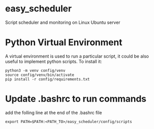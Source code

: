 # easy_scheduler
Script scheduler and monitoring on Linux Ubuntu server

# Python Virtual Environment
A virtual environment is used  to run a particular script,
it could be also useful to implement python scripts.
To install it:
```console
python3 -m venv config/venv
source config/venv/bin/activate
pip install -r config/requirements.txt
```

# Update .bashrc to run commands
add the folling line at the end of the .bashrc file
```console
export PATH=$PATH:<PATH_TO>/easy_scheduler/config/scripts
```
